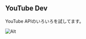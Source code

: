## YouTube Dev

YouTube APIのいろいろを試してます。

![Alt](https://repobeats.axiom.co/api/embed/e6566cf7565af1ce363bad3afb53140b17e369e1.svg "Repobeats analytics image")

